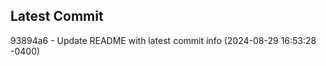
## Latest Commit
93894a6 - Update README with latest commit info (2024-08-29 16:53:28 -0400) <Yunxi-Zhou>

